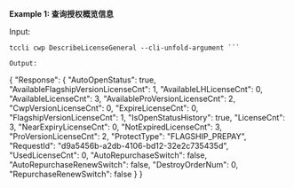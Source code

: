 **Example 1: 查询授权概览信息**



Input: 

```
tccli cwp DescribeLicenseGeneral --cli-unfold-argument ```

Output: 
```
{
    "Response": {
        "AutoOpenStatus": true,
        "AvailableFlagshipVersionLicenseCnt": 1,
        "AvailableLHLicenseCnt": 0,
        "AvailableLicenseCnt": 3,
        "AvailableProVersionLicenseCnt": 2,
        "CwpVersionLicenseCnt": 0,
        "ExpireLicenseCnt": 0,
        "FlagshipVersionLicenseCnt": 1,
        "IsOpenStatusHistory": true,
        "LicenseCnt": 3,
        "NearExpiryLicenseCnt": 0,
        "NotExpiredLicenseCnt": 3,
        "ProVersionLicenseCnt": 2,
        "ProtectType": "FLAGSHIP_PREPAY",
        "RequestId": "d9a5456b-a2db-4106-bd12-32e2c735435d",
        "UsedLicenseCnt": 0,
        "AutoRepurchaseSwitch": false,
        "AutoRepurchaseRenewSwitch": false,
        "DestroyOrderNum": 0,
        "RepurchaseRenewSwitch": false
    }
}
```

